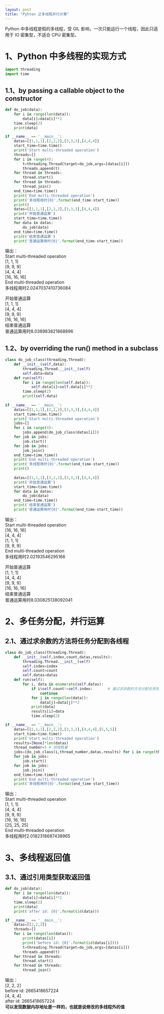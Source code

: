 ```yaml
---
layout: post
title: "Pyhton 之多线程并行计算"
---
```

Python 中多线程是假的多线程，受 GIL 影响，一次只能运行一个线程，因此只适用于 IO 密集型，不适合 CPU 密集型。
<!--more-->

# 1、Python 中多线程的实现方式
```python
import threading
import time
```
## 1.1、by passing a callable object to the constructor
```python
def do_job(data):
    for i in range(len(data)):
        data[i]=data[i]**2
    time.sleep(2)
    print(data)

if __name__ == '__main__':
    datas=[[1,1,1],[2,2,2],[3,3,3],[4,4,4]]
    start_time=time.time()
    print('Start multi-threaded operation')
    threads=[]
    for i in range(4):
        t=threading.Thread(target=do_job,args=[datas[i]])
        threads.append(t)
    for thread in threads:
        thread.start()
    for thread in threads:
        thread.join()
    end_time=time.time()
    print('End multi-threaded operation')
    print('多线程用时{0}'.format(end_time-start_time))
    print()
    datas=[[1,1,1],[2,2,2],[3,3,3],[4,4,4]]
    print('开始普通运算')
    start_time=time.time()
    for data in datas:
        do_job(data)
    end_time=time.time()
    print('结束普通运算')
    print('普通运算用时{0}'.format(end_time-start_time))
```
输出：  
Start multi-threaded operation  
[1, 1, 1]  
[9, 9, 9]  
[4, 4, 4]  
[16, 16, 16]  
End multi-threaded operation  
多线程用时2.0247037410736084  

开始普通运算  
[1, 1, 1]  
[4, 4, 4]  
[9, 9, 9]  
[16, 16, 16]  
结束普通运算  
普通运算用时8.038983821868896  
## 1.2、by overriding the run() method in a subclass
```python
class do_job_class(threading.Thread):
    def __init__(self,data):
        threading.Thread.__init__(self) 
        self.data=data
    def run(self):
        for i in range(len(self.data)):
            self.data[i]=self.data[i]**2
        time.sleep(2)
        print(self.data)
        
if __name__ == '__main__':
    datas=[[1,1,1],[2,2,2],[3,3,3],[4,4,4]]
    start_time=time.time()
    print('Start multi-threaded operation')
    jobs=[]
    for i in range(4):
        jobs.append(do_job_class(datas[i]))
    for job in jobs:
        job.start()
    for job in jobs:
        job.join()
    end_time=time.time()
    print('End multi-threaded operation')
    print('多线程用时{0}'.format(end_time-start_time))
    print()
    
    datas=[[1,1,1],[2,2,2],[3,3,3],[4,4,4]]
    print('开始普通运算')
    start_time=time.time()
    for data in datas:
        do_job(data)
    end_time=time.time()
    print('结束普通运算')
    print('普通运算用时{0}'.format(end_time-start_time))
```
输出：  
Start multi-threaded operation  
[16, 16, 16]  
[4, 4, 4]  
[1, 1, 1]  
[9, 9, 9]  
End multi-threaded operation  
多线程用时2.02193546295166  

开始普通运算  
[1, 1, 1]  
[4, 4, 4]  
[9, 9, 9]  
[16, 16, 16]  
结束普通运算  
普通运算用时8.030825138092041  
# 2、多任务分配，并行运算
## 2.1、通过求余数的方法将任务分配到各线程
```python
class do_job_class(threading.Thread):
    def __init__(self,index,count,datas,results):
        threading.Thread.__init__(self)
        self.index=index
        self.count=count
        self.datas=datas
    def run(self):
        for i, data in enumerate(self.datas):
            if i%self.count!=self.index:       # 通过求余数的方法分配任务到各线程
                continue
            for j in range(len(data)):
                data[j]=data[j]**2
            print(data)
            results[i]=data
            time.sleep(2)

if __name__ == '__main__':
    datas=[[1,1,1],[2,2,2],[3,3,3],[4,4,4],[5,5,5]]
    start_time=time.time()
    print('Start multi-threaded operation')
    results=[None]*len(datas)
    thread_number=5 # 线程数量
    jobs=[do_job_class(i,thread_number,datas,results) for i in range(thread_number)]
    for job in jobs:
        job.start()
    for job in jobs:
        job.join()
    end_time=time.time()
    print('End multi-threaded operation')
    print('多线程用时{0}'.format(end_time-start_time))
```
输出：  
Start multi-threaded operation  
[1, 1, 1]  
[4, 4, 4]  
[9, 9, 9]  
[16, 16, 16]  
[25, 25, 25]  
End multi-threaded operation  
多线程用时2.0182318687438965  
# 3、多线程返回值
## 3.1、通过引用类型获取返回值
```python
def do_job(data):
    for i in range(len(data)):
        data[i]=data[i]**2
    time.sleep(2)
    print(data)
    print('after id: {0}'.format(id(data)))

if __name__ == '__main__':
    datas=[[2,2,2]]
    threads=[]
    for i in range(len(datas)):
        print(datas[i])
        print('before id: {0}'.format(id(datas[i])))
        t=threading.Thread(target=do_job,args=[datas[i]])
        threads.append(t)
    for thread in threads:
        thread.start()
    for thread in threads:
        thread.join()
```
输出：  
[2, 2, 2]  
before id: 2665418657224  
[4, 4, 4]  
after id: 2665418657224  
**可以发现数据内存地址是一样的，也就是说修改的多线程外的值**
